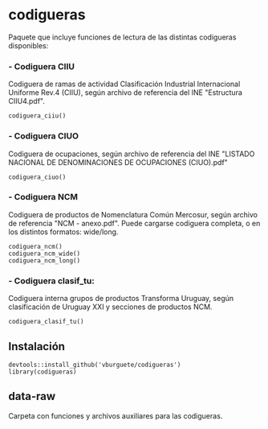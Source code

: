 # codigueras

Paquete que incluye funciones de lectura de las distintas codigueras disponibles:

### - Codiguera CIIU
Codiguera de ramas de actividad Clasificación Industrial Internacional Uniforme Rev.4 (CIIU), según archivo de referencia del INE "Estructura CIIU4.pdf".
```
codiguera_ciiu()
```

### - Codiguera CIUO
Codiguera de ocupaciones, según archivo de referencia del INE "LISTADO NACIONAL DE DENOMINACIONES DE OCUPACIONES (CIUO).pdf"
```
codiguera_ciuo()
```

### - Codiguera NCM 
Codiguera de productos de Nomenclatura Común Mercosur, según archivo de referencia "NCM - anexo.pdf". Puede cargarse codiguera completa, o en los distintos formatos: wide/long.
```
codiguera_ncm()
codiguera_ncm_wide()
codiguera_ncm_long()
```

### - Codiguera clasif_tu: 
Codiguera interna grupos de productos Transforma Uruguay, según clasificación de Uruguay XXI y secciones de productos NCM.
```
codiguera_clasif_tu()
```


## Instalación
```
devtools::install_github('vburguete/codigueras')
library(codigueras)
```

## data-raw
Carpeta con funciones y archivos auxiliares para las codigueras.

